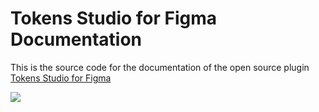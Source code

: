 # Tokens Studio for Figma Documentation

This is the source code for the documentation of the open source plugin [Tokens Studio for Figma](https://github.com/tokens-studio/figma-plugin)

[![](https://www.datocms-assets.com/31049/1618983297-powered-by-vercel.svg)](https://vercel.com?utm_source=figma-tokens&utm_campaign=oss)
